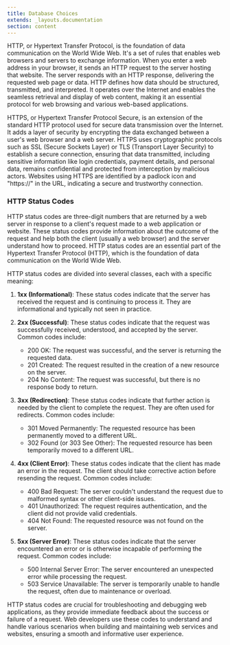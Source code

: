 ```yaml
---
title: Database Choices
extends: _layouts.documentation
section: content
---
```


HTTP, or Hypertext Transfer Protocol, is the foundation of data communication on the World Wide Web. It's a set of rules that enables web browsers and servers to exchange information. When you enter a web address in your browser, it sends an HTTP request to the server hosting that website. The server responds with an HTTP response, delivering the requested web page or data. HTTP defines how data should be structured, transmitted, and interpreted. It operates over the Internet and enables the seamless retrieval and display of web content, making it an essential protocol for web browsing and various web-based applications.

HTTPS, or Hypertext Transfer Protocol Secure, is an extension of the standard HTTP protocol used for secure data transmission over the Internet. It adds a layer of security by encrypting the data exchanged between a user's web browser and a web server. HTTPS uses cryptographic protocols such as SSL (Secure Sockets Layer) or TLS (Transport Layer Security) to establish a secure connection, ensuring that data transmitted, including sensitive information like login credentials, payment details, and personal data, remains confidential and protected from interception by malicious actors. Websites using HTTPS are identified by a padlock icon and "https://" in the URL, indicating a secure and trustworthy connection.

### HTTP Status Codes

HTTP status codes are three-digit numbers that are returned by a web server in response to a client's request made to a web application or website. These status codes provide information about the outcome of the request and help both the client (usually a web browser) and the server understand how to proceed. HTTP status codes are an essential part of the Hypertext Transfer Protocol (HTTP), which is the foundation of data communication on the World Wide Web.

HTTP status codes are divided into several classes, each with a specific meaning:

1. **1xx (Informational)**: These status codes indicate that the server has received the request and is continuing to process it. They are informational and typically not seen in practice.

2. **2xx (Successful)**: These status codes indicate that the request was successfully received, understood, and accepted by the server. Common codes include:
   - 200 OK: The request was successful, and the server is returning the requested data.
   - 201 Created: The request resulted in the creation of a new resource on the server.
   - 204 No Content: The request was successful, but there is no response body to return.

3. **3xx (Redirection)**: These status codes indicate that further action is needed by the client to complete the request. They are often used for redirects. Common codes include:
   - 301 Moved Permanently: The requested resource has been permanently moved to a different URL.
   - 302 Found (or 303 See Other): The requested resource has been temporarily moved to a different URL.

4. **4xx (Client Error)**: These status codes indicate that the client has made an error in the request. The client should take corrective action before resending the request. Common codes include:
   - 400 Bad Request: The server couldn't understand the request due to malformed syntax or other client-side issues.
   - 401 Unauthorized: The request requires authentication, and the client did not provide valid credentials.
   - 404 Not Found: The requested resource was not found on the server.

5. **5xx (Server Error)**: These status codes indicate that the server encountered an error or is otherwise incapable of performing the request. Common codes include:
   - 500 Internal Server Error: The server encountered an unexpected error while processing the request.
   - 503 Service Unavailable: The server is temporarily unable to handle the request, often due to maintenance or overload.

HTTP status codes are crucial for troubleshooting and debugging web applications, as they provide immediate feedback about the success or failure of a request. Web developers use these codes to understand and handle various scenarios when building and maintaining web services and websites, ensuring a smooth and informative user experience.